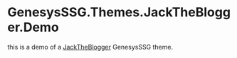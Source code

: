 # GenesysSSG.Themes.JackTheBlogger.Demo

this is a demo of a [JackTheBlogger](https://github.com/dejandjenic/GenesysSSG.Themes.JackTheBlogger) GenesysSSG theme.

